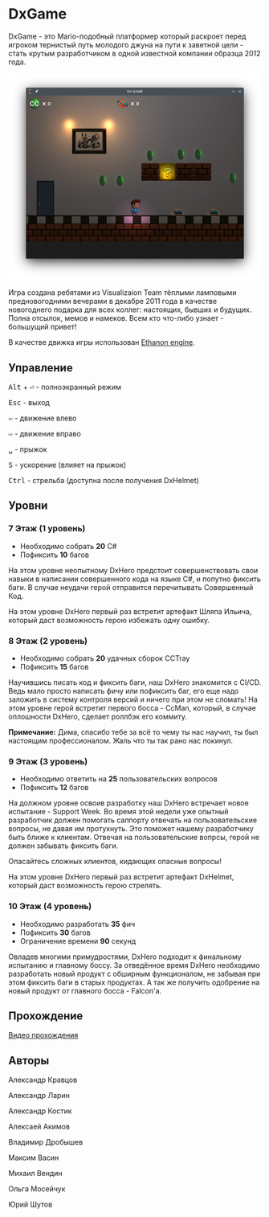 # DxGame

DxGame - это Mario-подобный платформер который раскроет перед игроком тернистый путь молодого джуна на пути к заветной цели - стать крутым разработчиком в одной известной компании образца 2012 года.

![Screenshot](DxGame.png)

Игра создана ребятами из Visualizaion Team тёплыми ламповыми предновогодними вечерами в декабре 2011 года в качестве новогоднего подарка для всех коллег: настоящих, бывших и будущих. Полна отсылок, мемов и намеков. Всем кто что-либо узнает - большущий привет!

В качестве движка игры использован [Ethanon engine](https://github.com/asantee/ethanon).


## Управление

<kbd>Alt</kbd> + <kbd>⏎</kbd> - полноэкранный режим

<kbd>Esc</kbd> - выход

<kbd>⇦</kbd> - движение влево

<kbd>⇨</kbd> - движение вправо

<kbd>␣</kbd> - прыжок

<kbd>S</kbd> - ускорение (влияет на прыжок)

<kbd>Ctrl</kbd> - стрельба (доступна после получения DxHelmet)


## Уровни

### 7 Этаж (1 уровень)

* Необходимо собрать **20** C#
* Пофиксить **10** багов

На этом уровне неопытному DxHero предстоит совершенствовать свои навыки в написании совершенного кода на языке C#, и попутно фиксить баги. В случае неудачи герой отправится перечитывать Совершенный Код.

На этом уровне DxHero первый раз встретит артефакт Шляпа Ильича, который даст возможность герою избежать одну ошибку.

### 8 Этаж (2 уровень)

* Необходимо собрать **20** удачных сборок CCTray
* Пофиксить **15** багов

Научившись писать код и фиксить баги, наш DxHero знакомится с CI/CD. Ведь мало просто написать фичу или пофиксить баг, его еще надо заложить в систему контроля версий и ничего при этом не сломать! На этом уровне герой встретит первого босса - CcMan, который, в случае оплошности DxHero, сделает роллбэк его коммиту.

**Примечание:** Дима, спасибо тебе за всё то чему ты нас научил, ты был настоящим профессионалом. Жаль что ты так рано нас покинул.

### 9 Этаж (3 уровень)

* Необходимо ответить на **25** пользовательских вопросов
* Пофиксить **12** багов

На должном уровне освоив разработку наш DxHero встречает новое испытание - Support Week. Во время этой недели уже опытный разработчик должен помогать саппорту отвечать на пользовательские вопросы, не давая им протухнуть. Это поможет нашему разработчику быть ближе к клиентам. Отвечая на пользовательские вопрсы, герой не должен забывать фиксить баги.

Опасайтесь сложных клиентов, кидающих опасные вопросы!

На этом уровне DxHero первый раз встретит артефакт DxHelmet, который даст возможность герою стрелять.

### 10 Этаж (4 уровень)

* Необходимо разработать **35** фич
* Пофиксить **30** багов
* Ограничение времени **90** секунд

Овладев многими примудростями, DxHero подходит к финальному испытанию и главному боссу. За отведённое время DxHero необходимо разработать новый продукт с обширным функционалом, не забывая при этом фиксить баги в старых продуктах. А так же получить одобрение на новый продукт от главного босса - Falcon'а. 

## Прохождение

[Видео прохождения](https://vk.com/video104996464_456239206)


## Авторы

Александр Кравцов

Александр Ларин

Александр Костик

Алексаей Акимов

Владимир Дробышев

Максим Васин

Михаил Вендин

Ольга Мосейчук

Юрий Шутов